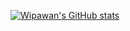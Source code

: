 [![Wipawan's GitHub stats](https://github-readme-stats.vercel.app/api?username=bowipawan&show_icons=true&theme=dracula)](https://github.com/anuraghazra/github-readme-stats)
